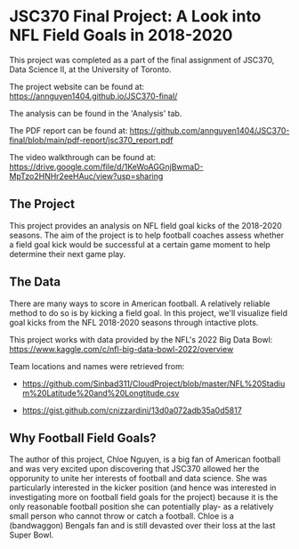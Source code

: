 # JSC370 Final Project: A Look into NFL Field Goals in 2018-2020

This project was completed as a part of the final assignment of JSC370, Data Science II, at the University of Toronto. 

The project website can be found at: https://annguyen1404.github.io/JSC370-final/

The analysis can be found in the 'Analysis' tab.

The PDF report can be found at: https://github.com/annguyen1404/JSC370-final/blob/main/pdf-report/jsc370_report.pdf

The video walkthrough can be found at:
https://drive.google.com/file/d/1KeWoAGGnjBwmaD-MpTzo2HNHr2eeHAuc/view?usp=sharing

## The Project

This project provides an analysis on NFL field goal kicks of the 2018-2020 seasons. The aim of the project is to help football coaches  assess whether a field goal kick would be successful at a certain game moment to help determine their next game play.

## The Data

There are many ways to score in American football. A relatively reliable method to do so is by kicking a field goal. In this project, we'll visualize field goal kicks from the NFL 2018-2020 seasons through intactive plots.

This project works with data provided by the NFL's 2022 Big Data Bowl: https://www.kaggle.com/c/nfl-big-data-bowl-2022/overview

Team locations and names were retrieved from:

- https://github.com/Sinbad311/CloudProject/blob/master/NFL%20Stadium%20Latitude%20and%20Longtitude.csv

- https://gist.github.com/cnizzardini/13d0a072adb35a0d5817


## Why Football Field Goals?

The author of this project, Chloe Nguyen, is a big fan of American football and was very excited upon discovering that JSC370 allowed her the opporunity to unite her interests of football and data science. She was particularly interested in the kicker position (and hence was interested in investigating more on football field goals for the project) because it is the only reasonable football position she can potentially play- as a relatively small person who cannot throw or catch a football. Chloe is a (bandwaggon) Bengals fan and is still devasted over their loss at the last Super Bowl. 
